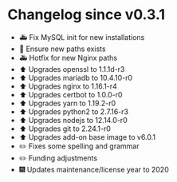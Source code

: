 # Changelog since v0.3.1
- :ambulance: Fix MySQL init for new installations 
- :hammer: Ensure new paths exists 
- :ambulance: Hotfix for new Nginx paths 
- :arrow_up: Upgrades openssl to 1.1.1d-r3 
- :arrow_up: Upgrades mariadb to 10.4.10-r0 
- :arrow_up: Upgrades nginx to 1.16.1-r4 
- :arrow_up: Upgrades certbot to 1.0.0-r0 
- :arrow_up: Upgrades yarn to 1.19.2-r0 
- :arrow_up: Upgrades python2 to 2.7.16-r3 
- :arrow_up: Upgrades nodejs to 12.14.0-r0 
- :arrow_up: Upgrades git to 2.24.1-r0 
- :arrow_up: Upgrades add-on base image to v6.0.1 
- :pencil2: Fixes some spelling and grammar 
- :pencil2: Funding adjustments 
- :fireworks: Updates maintenance/license year to 2020 
